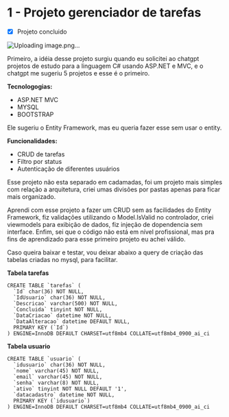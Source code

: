 # 1 - Projeto gerenciador de tarefas

- [x] Projeto concluido

![Uploading image.png…]()


Primeiro, a idéia desse projeto surgiu quando eu solicitei ao chatgpt projetos de estudo para a linguagem C# usando ASP.NET e MVC, e o chatgpt me sugeriu 5 projetos e esse é o primeiro.

**Tecnologogias:**
- ASP.NET MVC
- MYSQL
- BOOTSTRAP

Ele sugeriu o Entity Framework, mas eu queria fazer esse sem usar o entity.

**Funcionalidades:**
- CRUD de tarefas
- Filtro por status
- Autenticação de diferentes usuários

Esse projeto não esta separado em cadamadas, foi um projeto mais simples com relação a arquitetura, criei umas divisões por pastas apenas para ficar mais organizado.

Aprendi com esse projeto a fazer um CRUD sem as facilidades do Entity Framework, fiz validações utilizando o Model.IsValid no controlador, criei viewmodels para exibição de dados, fiz injeção de dopendencia sem interface.
Enfim, sei que o código não está em nível profissional, mas pra fins de aprendizado para esse primeiro projeto eu achei válido.

Caso queira baixar e testar, vou deixar abaixo a query de criação das tabelas criadas no mysql, para facilitar.

**Tabela tarefas**
```
CREATE TABLE `tarefas` (
  `Id` char(36) NOT NULL,
  `IdUsuario` char(36) NOT NULL,
  `Descricao` varchar(500) NOT NULL,
  `Concluida` tinyint NOT NULL,
  `DataCriacao` datetime NOT NULL,
  `DataAlteracao` datetime DEFAULT NULL,
  PRIMARY KEY (`Id`)
) ENGINE=InnoDB DEFAULT CHARSET=utf8mb4 COLLATE=utf8mb4_0900_ai_ci
```

**Tabela usuario**
```
CREATE TABLE `usuario` (
  `idusuario` char(36) NOT NULL,
  `nome` varchar(45) NOT NULL,
  `email` varchar(45) NOT NULL,
  `senha` varchar(8) NOT NULL,
  `ativo` tinyint NOT NULL DEFAULT '1',
  `datacadastro` datetime NOT NULL,
  PRIMARY KEY (`idusuario`)
) ENGINE=InnoDB DEFAULT CHARSET=utf8mb4 COLLATE=utf8mb4_0900_ai_ci
```
